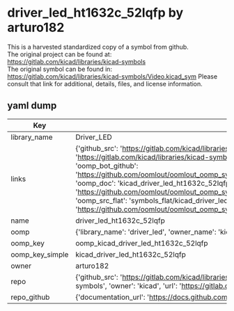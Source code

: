 # driver_led_ht1632c_52lqfp by arturo182  
This is a harvested standardized copy of a symbol from github.  
The original project can be found at:  
https://gitlab.com/kicad/libraries/kicad-symbols  
The original symbol can be found in:
https://gitlab.com/kicad/libraries/kicad-symbols/Video.kicad_sym
Please consult that link for additional, details, files, and license information.  
## yaml dump  
| Key | Value |  
| --- | --- |  
| library_name | Driver_LED |  
| links | {'github_src': 'https://gitlab.com/kicad/libraries/kicad-symbols/Video.kicad_sym', 'github_src_repo': 'https://gitlab.com/kicad/libraries/kicad-symbols', 'oomp_bot': 'kicad_driver_led_ht1632c_52lqfp/working', 'oomp_bot_github': 'https://github.com/oomlout/oomlout_oomp_symbol_bot/tree/main/kicad_driver_led_ht1632c_52lqfp/working', 'oomp_doc': 'kicad_driver_led_ht1632c_52lqfp/working', 'oomp_doc_github': 'https://github.com/oomlout/oomlout_oomp_symbol_doc/tree/main/kicad_driver_led_ht1632c_52lqfp/working', 'oomp_src_flat': 'symbols_flat/kicad_driver_led_ht1632c_52lqfp/working', 'oomp_src_flat_github': 'https://github.com/oomlout/oomlout_oomp_symbol_src/tree/main/kicad_driver_led_ht1632c_52lqfp/working'} |  
| name | driver_led_ht1632c_52lqfp |  
| oomp | {'library_name': 'driver_led', 'owner_name': 'kicad', 'symbol_name': 'driver_led_ht1632c_52lqfp'} |  
| oomp_key | oomp_kicad_driver_led_ht1632c_52lqfp |  
| oomp_key_simple | kicad_driver_led_ht1632c_52lqfp |  
| owner | arturo182 |  
| repo | {'github_src': 'https://gitlab.com/kicad/libraries/kicad-symbols/Video.kicad_sym', 'name': 'libraries/kicad-symbols', 'owner': 'kicad', 'url': 'https://gitlab.com/kicad/libraries/kicad-symbols'} |  
| repo_github | {'documentation_url': 'https://docs.github.com/rest/repos/repos#get-a-repository', 'message': 'Not Found'} |  

